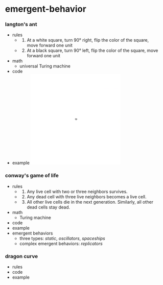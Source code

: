 # emergent-behavior

### langton's ant
* rules
  * 1. At a white square, turn 90° right, flip the color of the square, move forward one unit
  * 2. At a black square, turn 90° left, flip the color of the square, move forward one unit
* math
  * universal Turing machine
* code
* example
![](https://github.com/nickmmark/emergent-behavior/blob/master/Langtons_Ant/langton_ant_animated.gif)


### conway's game of life
* rules
  * 1. Any live cell with two or three neighbors survives.
  * 2. Any dead cell with three live neighbors becomes a live cell.
  * 3. All other live cells die in the next generation. Similarly, all other dead cells stay dead.
* math
  * Turing machine
* code
* example
* emergent behaviors
  * three types: *static*, *oscillators*, *spaceships*
  * complex emergent behaviors: *replicators*


### dragon curve
* rules
* code
* example


